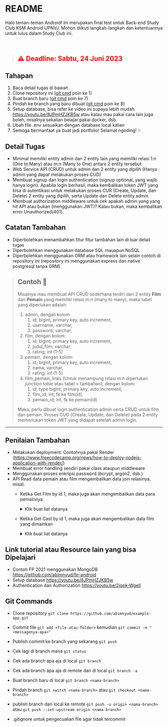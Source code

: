 # README
Halo teman-teman Android! Ini merupakan final test untuk Back-end Study Club KSM Android UPNVJ. Mohon diikuti langkah-langkah dan ketentuannya untuk lulus dalam Study Club ini.

</br>

> ## <span style="color:red"> ⚠️ Deadline: Sabtu, 24 Juni 2023</span>
## Tahapan
1. Baca detail tugas di bawah
2. Clone repository ini ([git cmd](#git-commands) poin ke 1)
3. Buat branch baru ([git cmd](#git-commands) poin ke 7)
4. Pindah ke branch yang baru dibuat ([git cmd](#git-commands) poin ke 8)
5. Setup database, bisa refer ke video ini supaya lebih mudah https://youtu.be/8JPmHZJKB5w atau kalau mau pakai cara lain juga boleh, misalnya sekalian belajar pakai docker, dsb.
6. Ubah file .env sesuaikan dengan database local kalian
7. Semoga bermanfaat ya buat jadi portfolio! Selamat ngoding! ✨
## Detail Tugas
- Minimal memiliki entity admin dan 2 entity lain yang memiliki relasi 1:n (One to Many) atau m:n (Many to One) antara 2 entity tersebut 
- Web Service API (CRUD) untuk admin dan 2 entity yang dipilih (Hanya admin yang dapat melakukan proses CUD)
- Membuat signup dan login authentication (signup optional, yang wajib hanya login). Apabila login berhasil, maka kembalikan token JWT yang bisa di autentikasi untuk melakukan proses CUR (Create, Update, dan Delete) 2 entity yang dipilih, serta Update dan Delete entity admin
- Membuat authorization middleware untuk cek apakah admin yang yang hit API atau bukan (menggunakan JWT)? Kalau bukan, maka kembalikan error Unauthorized(401).

## Catatan Tambahan
- Diperbolehkan menambahkan fitur fitur tambahan lain di luar detail tugas
- Diperbolehkan menggunakan database SQL mauapun NoSQL
- Diperbolehkan menggunakan ORM atau framework lain selain contoh di repository ini (repository ini menggunakan express dan native postgresql tanpa ORM)

> ## Contoh 📝
> Misalnya mau membuat API CRUD sederhana terdiri dari 2 entity **Film** dan **Pemain** yang memiliki relasi m:n (many to many), maka tabel yang diperlukan adalah:
> 1. admin, dengan kolom:
>    1. id; bigint, primary key, auto increment,
>    2. username; varchar,
>    3. password; varchar,
> 2. film, dengan kolom:
>    1. id; bigint, primary key, auto increment,
>    2. judul_film; varchar,
>    3. rating; int (1-5)
> 3. pemain, dengan kolom:
>    1. id; bigint, primary key, auto increment,
>    2. nama; varchar,
>    3. rating; int (1-5)
> 4. film_pemain_links (Untuk menampung relasi m:n diperlukan *junction table* atau tabel > tambahan), dengan kolom: 
>    1. id; type bigint, primary key, auto increment,
>    2. film_id; int, fk ke film(id),
>    3. pemain_id; int, fk ke pemain(id)
> 
> Maka, perlu dibuat login authentication admin serta CRUD untuk film dan pemain. Proses CUD (Create, Update, dan Delete) pada 2 entity memerlukan token JWT yang didapat setelah admin login.

---
## Penilaian Tambahan
- Melakukan deployment. Contohnya pakai Render (https://www.freecodecamp.org/news/how-to-deploy-nodejs-application-with-render/)
- Membuat error handling sendiri pakai class ataupun middleware
- Menggunakan proses enkripsi password (bcrypt, argon2, dsb.)
- API Read data pemain atau film mengembalikan data join relasinya, misal:
  - Ketika Get Film by id 1, maka juga akan mengembalikan data para pemainnya
    <details>
      <summary>Klik buat liat datanya</summary>

      ```
	  
      {
      	"judul_film": "Gundala",
      	"rating": 5,
      	"pemain": [
      		{
      			"id": 1,
                "nama": "Abimana Aryasatya",
      			"rating": 5
      		},
      		{
      			"id": 2,
                "nama": "Pevita Pearce",
      			"rating": 5
      		},
      		{
      			"id": 3,
                "nama": "Tara Basro",
      			"rating": 5
      		}
      	]
      }

      ```

    </details>
  - Ketika Get Cast by id 1, maka juga akan mengembalikan data film yang dimainkan
    <details>
      <summary>Klik buat liat datanya</summary>

      ```

      {
      	"nama": "Abimana Aryasatya",
      	"rating": 5,
      	"film": [
      		{
      			"id": 1,
                "judul_film": "Gundala",
      			"rating": 5
      		}
      	]
      }
      
      ```

    </details>

<!-- ## Cara Ngumpulin
1. Jangan lupa commit file kalian ([git cmd](#git-commands) poin 2)
2. Push branch kalian ke remote ([git cmd](#git-commands) poin 9)
3. Presentasi tanggal 2 Juli
4. Kelar deh 🤟 -->

## Link tutorial atau Resource lain yang bisa Dipelajari
- Contoh FP 2021 menggunakan MongoDB https://github.com/abimnyud/fp-android
- Setup database https://youtu.be/8JPmHZJKB5w
- Authentication dan Authorization https://youtu.be/2jqok-WgelI
  
## Git Commands
- Clone repository
`git clone https://github.com/abimnyud/example-app.git`

- Commit file
`git add <file-atau-folder>` kemudian
`git commit -m "<messagenya-apa>"`
 
- Publish commit ke branch yang sekarang
`git push `

- Cek lagi di branch mana
`git status`

- Cek ada branch apa aja di local `git branch`

- Cek ada branch apa aja di remote dan di local
`git branch -a`

- Buat branch baru di local `git branch <nama-branch>`

- Pindah branch
`git switch <nama-branch>` atau `git checkout <nama-branch>`

- publish branch dari local ke remote
`git push -u origin <nama-branch>` atau 
`git push --set-upstream origin <nama-branch>`

- .gitignore untuk pengecualian file agar tidak tercommit
